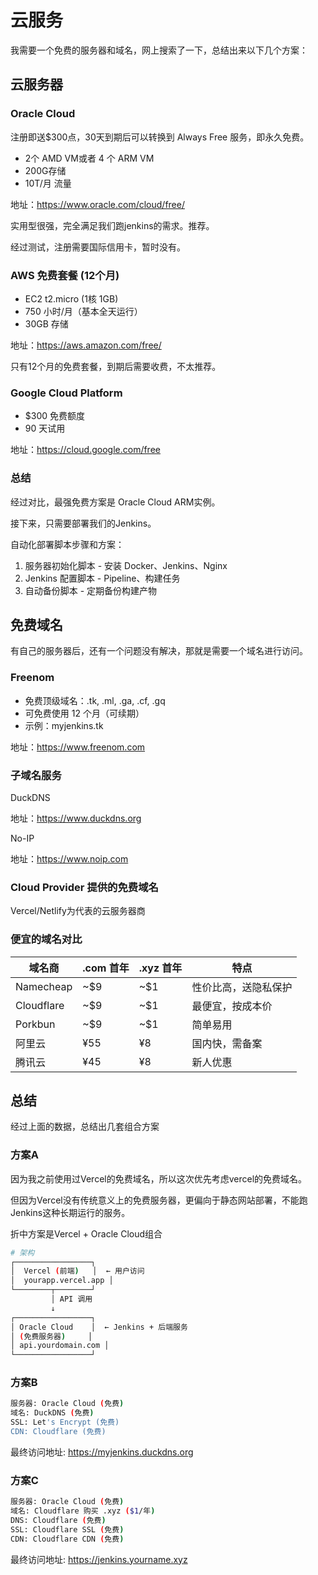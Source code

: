 # 云服务

我需要一个免费的服务器和域名，网上搜索了一下，总结出来以下几个方案：

## 云服务器

### Oracle Cloud

注册即送$300点，30天到期后可以转换到 Always Free 服务，即永久免费。

- 2个 AMD VM或者 4 个 ARM VM
- 200G存储
- 10T/月 流量

地址：https://www.oracle.com/cloud/free/

实用型很强，完全满足我们跑jenkins的需求。推荐。

经过测试，注册需要国际信用卡，暂时没有。

### AWS 免费套餐 (12个月)

- EC2 t2.micro (1核 1GB)
- 750 小时/月（基本全天运行）
- 30GB 存储

地址：https://aws.amazon.com/free/

只有12个月的免费套餐，到期后需要收费，不太推荐。


### Google Cloud Platform

- $300 免费额度
- 90 天试用

地址：https://cloud.google.com/free

### 总结

经过对比，最强免费方案是 Oracle Cloud ARM实例。

接下来，只需要部署我们的Jenkins。

自动化部署脚本步骤和方案：

1. 服务器初始化脚本 - 安装 Docker、Jenkins、Nginx
2. Jenkins 配置脚本 - Pipeline、构建任务
3. 自动备份脚本 - 定期备份构建产物

## 免费域名

有自己的服务器后，还有一个问题没有解决，那就是需要一个域名进行访问。

### Freenom

- 免费顶级域名：.tk, .ml, .ga, .cf, .gq
- 可免费使用 12 个月（可续期）
- 示例：myjenkins.tk

地址：https://www.freenom.com

### 子域名服务

DuckDNS 

地址：https://www.duckdns.org

No-IP

地址：https://www.noip.com

### Cloud Provider 提供的免费域名

Vercel/Netlify为代表的云服务器商

### 便宜的域名对比

| 域名商 | .com 首年 | .xyz 首年 | 特点 |
|--------|-----------|-----------|------|
| Namecheap | ~$9 | ~$1 | 性价比高，送隐私保护 |
| Cloudflare | ~$9 | ~$1 | 最便宜，按成本价 |
| Porkbun | ~$9 | ~$1 | 简单易用 |
| 阿里云 | ¥55 | ¥8 | 国内快，需备案 |
| 腾讯云 | ¥45 | ¥8 | 新人优惠 |

## 总结

经过上面的数据，总结出几套组合方案

### 方案A

因为我之前使用过Vercel的免费域名，所以这次优先考虑vercel的免费域名。

但因为Vercel没有传统意义上的免费服务器，更偏向于静态网站部署，不能跑Jenkins这种长期运行的服务。

折中方案是Vercel + Oracle Cloud组合

```bash
# 架构
┌─────────────────┐
│  Vercel (前端)   │  ← 用户访问
│  yourapp.vercel.app │
└────────┬────────┘
         │ API 调用
         ↓
┌─────────────────┐
│ Oracle Cloud    │  ← Jenkins + 后端服务
│ (免费服务器)     │
│ api.yourdomain.com │
└─────────────────┘
```

### 方案B

```bash
服务器: Oracle Cloud (免费)
域名: DuckDNS (免费)
SSL: Let's Encrypt (免费)
CDN: Cloudflare (免费)
```

最终访问地址: https://myjenkins.duckdns.org

### 方案C

```bash
服务器: Oracle Cloud (免费)
域名: Cloudflare 购买 .xyz ($1/年)
DNS: Cloudflare (免费)
SSL: Cloudflare SSL (免费)
CDN: Cloudflare CDN (免费)
```

最终访问地址: https://jenkins.yourname.xyz